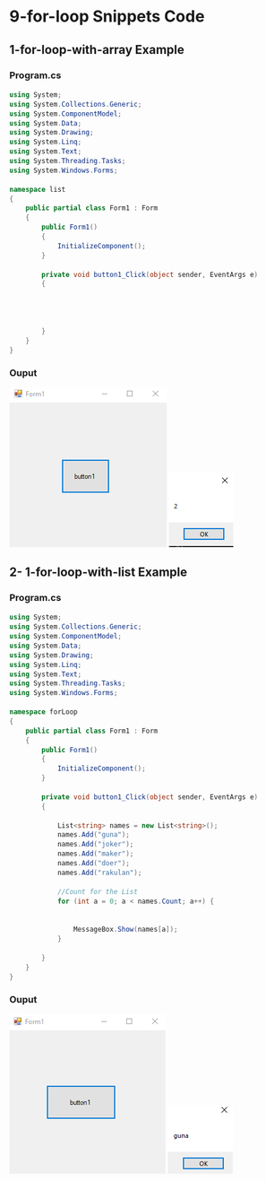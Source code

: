 # 9-for-loop Snippets Code

## 1-for-loop-with-array Example

### Program.cs

```c#
using System;
using System.Collections.Generic;
using System.ComponentModel;
using System.Data;
using System.Drawing;
using System.Linq;
using System.Text;
using System.Threading.Tasks;
using System.Windows.Forms;

namespace list
{
    public partial class Form1 : Form
    {
        public Form1()
        {
            InitializeComponent();
        }

        private void button1_Click(object sender, EventArgs e)
        {



            
        }
    }
}

```

### Ouput

![1-for-loop-with-array](media/1.png)
![1-for-loop-with-array](media/2.png)

## 2- 1-for-loop-with-list Example

### Program.cs

```c#
using System;
using System.Collections.Generic;
using System.ComponentModel;
using System.Data;
using System.Drawing;
using System.Linq;
using System.Text;
using System.Threading.Tasks;
using System.Windows.Forms;

namespace forLoop
{
    public partial class Form1 : Form
    {
        public Form1()
        {
            InitializeComponent();
        }

        private void button1_Click(object sender, EventArgs e)
        {

            List<string> names = new List<string>();
            names.Add("guna");
            names.Add("joker");
            names.Add("maker");
            names.Add("doer");
            names.Add("rakulan");

            //Count for the List
            for (int a = 0; a < names.Count; a++) {


                MessageBox.Show(names[a]);
            }

        }
    }
}


```

### Ouput

![2-for-loop-with-list](media/3.png)
![2-for-loop-with-list](media/4.png)






